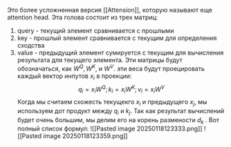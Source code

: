 Это более усложненная версия [[Attension]], которую называют еще attention head. 
Эта голова состоит из трех матриц:
1) query - текущий элемент сравнивается с прошлыми
2) key - прошлый элемент сравнивается с текущим для определения сходства
3) value -  предыдущий элемент сумируется с текущим для вычисления результата для текущего элемента. 
Эти матрицы будут обозначаться, как $W^Q,W^K,$  и $W^V$. эти веса будут проецировать каждый вектор инпутов $x_i$ в проекции: $$
q_{i}= x_iW^Q;k_{i}=x_iW^K;v_i=x_iW^V
$$
Когда мы считаем схожесть текущекго $x_i$ и предыдущего $x_j$, мы используем дот продукт между $q_i$ и $k_j$. Так как результат вычислений будет очень большим, мы делим его на корень размености $d_k$ . 
Вот полный список формул:
![[Pasted image 20250118123333.png]]
![[Pasted image 20250118123359.png]]
